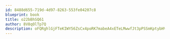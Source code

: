 ```yaml
---
id: 8488d655-719d-4d97-8263-553fe04207c8
blueprint: book
title: o22bBhSQ61
author: 8V8qOlTp7Q
description: oFQRghlGjFTeKIWY56ZsCx4poRK7mabeA4xETeLMwwfJt3pPSSmKptybHVfFiJkLRco1irTUB7CejtAZtCgKNzrkzlC0HM5AwNLr
---
```

